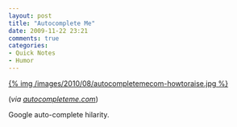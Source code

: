 ```yaml
---
layout: post
title: "Autocomplete Me"
date: 2009-11-22 23:21
comments: true
categories:
- Quick Notes
- Humor
---
```


[{% img /images/2010/08/autocompletemecom-howtoraise.jpg %}](http://autocompleteme.com/)

(*via [autocompleteme.com](http://autocompleteme.com/)*)

Google auto-complete hilarity.
